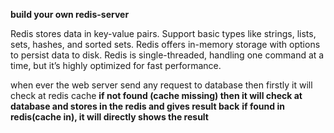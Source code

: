 **build your own redis-server** 

Redis stores data in key-value pairs.
Support basic types like strings, lists, sets, hashes, and sorted sets.
Redis offers in-memory storage with options to persist data to disk.
Redis is single-threaded, handling one command at a time, but it’s highly optimized for fast performance.

when ever the web server  send any request to database then firstly it will check at redis cache 
        **if not found (cache missing) then it will check at database and stores in the redis and gives result back**
        **if found in redis(cache in), it will directly shows the result**
        

